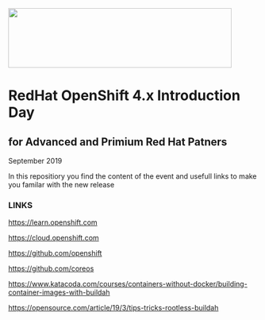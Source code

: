 <img src="https://github.com/alfbach/OCPday/blob/master/img.png" width="450" height="120">


# RedHat OpenShift 4.x Introduction Day
## for Advanced and Primium Red Hat Patners
September 2019

In this repositiory you find the content of the event and usefull links to make you familar with the new release

### LINKS

https://learn.openshift.com

https://cloud.openshift.com

https://github.com/openshift

https://github.com/coreos

https://www.katacoda.com/courses/containers-without-docker/building-container-images-with-buildah

https://opensource.com/article/19/3/tips-tricks-rootless-buildah

